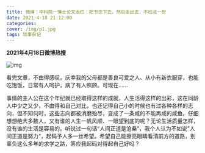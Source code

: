 ```yaml
---
title: 微博：中科院一博士论文走红：把书念下去，然后走出去，不枉活一世
date: 2021-4-18 21:12:00
categories: 
cover: /img/p1.jpg
tags: 琐事杂记
---
```




**2021年4月18日微博热搜**





![img](https://gitee.com/wanwanzh/imagebed-windows/raw/master/pictures/70.jpg) 



看完文章，不由得感叹，庆幸我的父母都是善良可爱之人、从小有新衣服穿，也能吃饱饭，日常有人呵护，病了有人照顾。可现在......

事情的主人公在这个年纪就已经取得这样的成就，人生活得这样的出彩，这在同龄人中少之又少，不由得和自己对比，也还记得自己小的时候也有过各种各样的志向，但不知何时，这些志向都被消磨殆尽，变成了一条咸的不能再咸的咸鱼。仔细想想绝大多数人，又有谁的人生一帆风顺、一眼望到底的呢？无论生活质量怎样，没有谁的生活是容易的。听说过一句话“人间正道是沧桑“，我个人认为不如说”人间正道是努力“，起码予人多一丝希望。希望自己能擦亮眼睛看清前方的道路，别辜负这么多年的求学之路，答应我起码对得起自己好吗？